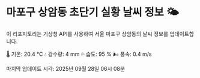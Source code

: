 
# 마포구 상암동 초단기 실황 날씨 정보 🌤️

이 리포지토리는 기상청 API를 사용하여 서울 마포구 상암동의 날씨 정보를 업데이트합니다. 

🌡️ 기온: 20.4 ℃
💧 강수량: 4 mm
💦 습도: 95 %
🌬️ 풍속: 0.4 m/s

마지막 업데이트 시각: 2025년 09월 28일 06시 08분    
